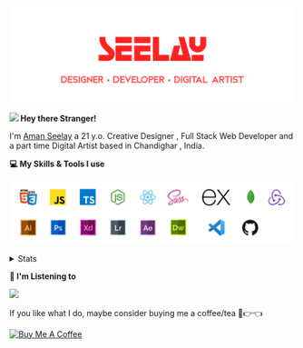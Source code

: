 [![banner](./images/seelay.svg)](https://seelay.in)

**<img src="https://media.giphy.com/media/hvRJCLFzcasrR4ia7z/giphy.gif" width="25px"> Hey there Stranger!**

I'm [Aman Seelay](https://seelay.in) a 21 y.o. Creative Designer , Full Stack Web Developer and a part time Digital Artist based in Chandighar , India.

**💻 My Skills & Tools I use**

[![banner](./images/skills&tools.svg)](https://seelay.in)

<details>
  <summary>Stats</summary>

---

<!--START_SECTION:waka-->
![Profile Views](http://img.shields.io/badge/Profile%20Views-1-blue)

**🐱 My Github Data** 

> 🏆 535 Contributions in the Year 2021
 > 
> 📦 588.7 kB Used in Github's Storage 
 > 
> 🚫 Not Opted to Hire
 > 
> 📜 1 Public Repository 
 > 
> 🔑 88 Private Repositories  
 > 
**I'm a Night 🦉** 

```text
🌞 Morning    257 commits    ███████░░░░░░░░░░░░░░░░░░   27.75% 
🌆 Daytime    158 commits    ████░░░░░░░░░░░░░░░░░░░░░   17.06% 
🌃 Evening    219 commits    ██████░░░░░░░░░░░░░░░░░░░   23.65% 
🌙 Night      292 commits    ████████░░░░░░░░░░░░░░░░░   31.53%

```
📅 **I'm Most Productive on Thursday** 

```text
Monday       156 commits    ████░░░░░░░░░░░░░░░░░░░░░   16.85% 
Tuesday      114 commits    ███░░░░░░░░░░░░░░░░░░░░░░   12.31% 
Wednesday    84 commits     ██░░░░░░░░░░░░░░░░░░░░░░░   9.07% 
Thursday     201 commits    █████░░░░░░░░░░░░░░░░░░░░   21.71% 
Friday       155 commits    ████░░░░░░░░░░░░░░░░░░░░░   16.74% 
Saturday     109 commits    ███░░░░░░░░░░░░░░░░░░░░░░   11.77% 
Sunday       107 commits    ███░░░░░░░░░░░░░░░░░░░░░░   11.56%

```


📊 **This Week I Spent My Time On** 

```text
⌚︎ Time Zone: Asia/Kolkata

💬 Programming Languages: 
No Activity Tracked This Week

🔥 Editors: 
No Activity Tracked This Week

🐱‍💻 Projects: 
No Activity Tracked This Week

💻 Operating System: 
No Activity Tracked This Week

```

**I Mostly Code in JavaScript** 

```text
JavaScript               57 repos            ████████████████░░░░░░░░░   64.77% 
TypeScript               18 repos            █████░░░░░░░░░░░░░░░░░░░░   20.45% 
HTML                     5 repos             █░░░░░░░░░░░░░░░░░░░░░░░░   5.68% 
Vue                      4 repos             █░░░░░░░░░░░░░░░░░░░░░░░░   4.55% 
CSS                      3 repos             ░░░░░░░░░░░░░░░░░░░░░░░░░   3.41%

```


**Timeline**

![Chart not found](https://raw.githubusercontent.com/ImSeelay/ImSeelay/master/charts/bar_graph.png) 


 Last Updated on 16/06/2021
<!--END_SECTION:waka-->

---

 </details>

**🎵 I'm Listening to**

<object data="https://now-play.vercel.app/api/generate?uid=7a17a86e-d6b7-43b5-8d9c-1d6dae42a779" >

  <img src="https://now-play.vercel.app/api/generate?uid=7a17a86e-d6b7-43b5-8d9c-1d6dae42a779" />

</object>

If you like what I do, maybe consider buying me a coffee/tea 🥺👉👈

<a href="https://www.buymeacoffee.com/seelay" target="_blank"><img src="https://cdn.buymeacoffee.com/buttons/v2/default-red.png" alt="Buy Me A Coffee" width="150" ></a>
